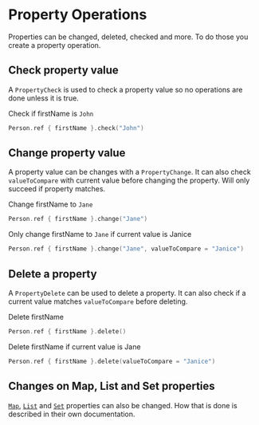 # Property Operations

Properties can be changed, deleted, checked and more. To do those you create
a property operation.

## Check property value
A `PropertyCheck` is used to check a property value so no operations are done
unless it is true. 

Check if firstName is `John`
```kotlin
Person.ref { firstName }.check("John")
```

## Change property value
A property value can be changes with a `PropertyChange`. It can also check
`valueToCompare` with current value before changing the property. Will only
succeed if property matches.

Change firstName to `Jane`
```kotlin
Person.ref { firstName }.change("Jane")
```

Only change firstName to `Jane` if current value is Janice
```kotlin
Person.ref { firstName }.change("Jane", valueToCompare = "Janice")
```

## Delete a property
A `PropertyDelete` can be used to delete a property. It can also check if
a current value matches `valueToCompare` before deleting.

Delete firstName
```kotlin
Person.ref { firstName }.delete()
```

Delete firstName if current value is Jane
```kotlin
Person.ref { firstName }.delete(valueToCompare = "Janice")
```

## Changes on Map, List and Set properties

[`Map`](types/map.md#operations), [`List`](types/list.md#operations) and 
[`Set`](types/set.md#operations) properties can also be changed. How that is done 
is described in their own documentation.
